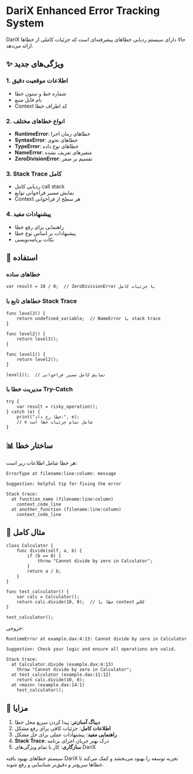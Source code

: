 # DariX Enhanced Error Tracking System

DariX حالا دارای سیستم ردیابی خطاهای پیشرفته‌ای است که جزئیات کاملی از خطاها ارائه می‌دهد.

## ✨ ویژگی‌های جدید

### 1. اطلاعات موقعیت دقیق
- شماره خط و ستون خطا
- نام فایل منبع
- Context کد اطراف خطا

### 2. انواع خطاهای مختلف
- **RuntimeError**: خطاهای زمان اجرا
- **SyntaxError**: خطاهای نحوی
- **TypeError**: خطاهای نوع داده
- **NameError**: متغیرهای تعریف نشده
- **ZeroDivisionError**: تقسیم بر صفر

### 3. Stack Trace کامل
- ردیابی کامل call stack
- نمایش مسیر فراخوانی توابع
- Context هر سطح از فراخوانی

### 4. پیشنهادات مفید
- راهنمایی برای رفع خطا
- پیشنهادات بر اساس نوع خطا
- نکات برنامه‌نویسی

## 🔧 استفاده

### خطاهای ساده
```dax
var result = 10 / 0;  // ZeroDivisionError با جزئیات کامل
```

### خطاهای تابع با Stack Trace
```dax
func level3() {
    return undefined_variable;  // NameError با stack trace
}

func level2() {
    return level3();
}

func level1() {
    return level2();
}

level1();  // نمایش کامل مسیر فراخوانی
```

### مدیریت خطا با Try-Catch
```dax
try {
    var result = risky_operation();
} catch (e) {
    print("خطا رخ داد:", e);
    // e شامل تمام جزئیات خطا است
}
```

## 📊 ساختار خطا

هر خطا شامل اطلاعات زیر است:

```
ErrorType at filename:line:column: message

Suggestion: helpful tip for fixing the error

Stack trace:
  at function_name (filename:line:column)
    context_code_line
  at another_function (filename:line:column)
    context_code_line
```

## 🎯 مثال کامل

```dax
class Calculator {
    func divide(self, a, b) {
        if (b == 0) {
            throw "Cannot divide by zero in Calculator";
        }
        return a / b;
    }
}

func test_calculator() {
    var calc = Calculator();
    return calc.divide(10, 0);  // خطا با context کلاس
}

test_calculator();
```

خروجی:
```
RuntimeError at example.dax:4:13: Cannot divide by zero in Calculator

Suggestion: Check your logic and ensure all operations are valid.

Stack trace:
  at Calculator.divide (example.dax:4:13)
    throw "Cannot divide by zero in Calculator";
  at test_calculator (example.dax:11:12)
    return calc.divide(10, 0);
  at <main> (example.dax:14:1)
    test_calculator();
```

## 🚀 مزایا

1. **دیباگ آسان‌تر**: پیدا کردن سریع محل خطا
2. **اطلاعات کامل**: جزئیات کافی برای رفع مشکل
3. **راهنمایی مفید**: پیشنهادات عملی برای حل مشکل
4. **Stack Trace**: درک بهتر جریان اجرای برنامه
5. **سازگاری**: کار با تمام ویژگی‌های DariX

سیستم خطاهای بهبود یافته DariX تجربه توسعه را بهبود می‌بخشد و کمک می‌کند تا خطاها سریع‌تر و دقیق‌تر شناسایی و رفع شوند.
